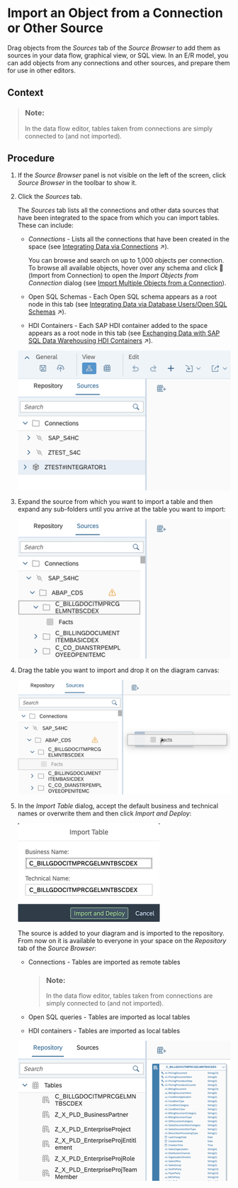 <!-- loio3e6f8f274e1d42759f536d3004025d24 -->

<link rel="stylesheet" type="text/css" href="css/sap-icons.css"/>

# Import an Object from a Connection or Other Source

Drag objects from the *Sources* tab of the *Source Browser* to add them as sources in your data flow, graphical view, or SQL view. In an E/R model, you can add objects from any connections and other sources, and prepare them for use in other editors.



<a name="loio3e6f8f274e1d42759f536d3004025d24__context_hbr_k4y_jsb"/>

## Context

> ### Note:  
> In the data flow editor, tables taken from connections are simply connected to \(and not imported\).



<a name="loio3e6f8f274e1d42759f536d3004025d24__steps_qjw_4c4_ppb"/>

## Procedure

1.  If the *Source Browser* panel is not visible on the left of the screen, click *Source Browser* in the toolbar to show it.

2.  Click the *Sources* tab.

     The *Sources* tab lists all the connections and other data sources that have been integrated to the space from which you can import tables. These can include: 

    -   *Connections* - Lists all the connections that have been created in the space \(see [Integrating Data via Connections](https://help.sap.com/viewer/be5967d099974c69b77f4549425ca4c0/cloud/en-US/eb85e157ab654152bd68a8714036e463.html "Connections provide access to data from a wide range of sources, cloud as well as on-premise sources, SAP as well as Non-SAP sources, and partner tools. They allow space members to use objects from the connected source to acquire, prepare and access data from those sources in SAP Datasphere. To connect to different sources, SAP Datasphere provides different connection types.") :arrow_upper_right:\).

        You can browse and search on up to 1,000 objects per connection. To browse all available objects, hover over any schema and click <span class="FPA-icons"></span> \(Import from Connection\) to open the *Import Objects from Connection* dialog \(see [Import Multiple Objects from a Connection](import-multiple-objects-from-a-connection-e720b13.md)\).

    -   Open SQL Schemas - Each Open SQL schema appears as a root node in this tab \(see [Integrating Data via Database Users/Open SQL Schemas](https://help.sap.com/viewer/be5967d099974c69b77f4549425ca4c0/cloud/en-US/3de55a78a4614deda589633baea28645.html "Create a database user in your space to read and write directly to the SAP HANA Cloud database on which SAP Datasphere runs. Each database user has an Open SQL schema, which is attached to a space schema and provides a secure method for exchanging data with the space.") :arrow_upper_right:\).
    -   HDI Containers - Each SAP HDI container added to the space appears as a root node in this tab \(see [Exchanging Data with SAP SQL Data Warehousing HDI Containers](https://help.sap.com/viewer/be5967d099974c69b77f4549425ca4c0/cloud/en-US/1aec7ca95af24208a61c1a444b249d95.html "You can enable SAP SQL Data Warehousing on your SAP Datasphere tenant to exchange data between your HDI containers and your SAP Datasphere spaces without the need for data movement.") :arrow_upper_right:\).

    ![](images/Source_Browser_-_Sources_Tab_Collapsed_4ebf04c.png)

3.  Expand the source from which you want to import a table and then expand any sub-folders until you arrive at the table you want to import:

    ![](images/Source_Browser_-_Sources_Tab_ede29aa.png)

4.  Drag the table you want to import and drop it on the diagram canvas:

    ![](images/Source_Browser_-_Sources_Tab_Drag_Source_3dd91cf.png)

5.  In the *Import Table* dialog, accept the default business and technical names or overwrite them and then click *Import and Deploy*:

    ![](images/Import_Table_Dialog_ee879cd.png) 

    The source is added to your diagram and is imported to the repository. From now on it is available to everyone in your space on the *Repository* tab of the *Source Browser*:

    -   Connections - Tables are imported as remote tables

        > ### Note:  
        > In the data flow editor, tables taken from connections are simply connected to \(and not imported\).

    -   Open SQL queries - Tables are imported as local tables
    -   HDI containers - Tables are imported as local tables

    ![](images/Source_Browser_-_Source_Added_971a5aa.png)


